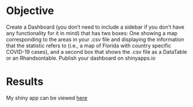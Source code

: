 # Objective
Create a Dashboard (you don’t need to include a sidebar if you don’t have any functionality for it in mind) that has two boxes: One showing a map corresponding to 
the areas in your .csv file and displaying the information that the statistic refers to (i.e., a map of Florida with country specific COVID-19 cases), 
and a second box that shows the .csv file as a DataTable or an Rhandsontable. Publish your dashboard on shinyapps.io

# Results
My shiny app can be viewed [here](https://dominicventura19.shinyapps.io/Earthquakes/)
